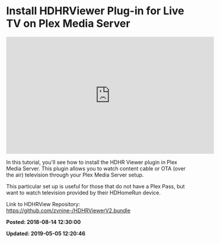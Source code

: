 # Install HDHRViewer Plug-in for Live TV on Plex Media Server

<iframe width="560" height="315" src="https://www.youtube.com/embed/xcp33HqGifE" frameborder="0" allow="autoplay; encrypted-media" allowfullscreen></iframe>
  
In this tutorial, you'll see how to install the HDHR Viewer plugin in Plex Media Server. This plugin allows you to watch content cable or OTA (over the air) television through your Plex Media Server setup.
  
This particular set up is useful for those that do not have a Plex Pass, but want to watch television provided by their HDHomeRun device.
  
Link to HDHRView Repository: https://github.com/zynine-/HDHRViewerV2.bundle

**Posted: 2018-08-14 12:30:00** 

**Updated: 2019-05-05 12:20:46** 


